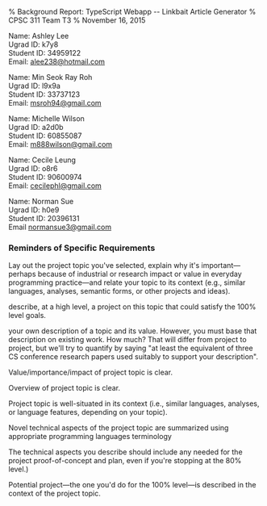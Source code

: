 % Background Report: TypeScript Webapp -- Linkbait Article Generator
% CPSC 311 Team T3
% November 16, 2015

Name:       Ashley Lee  
Ugrad ID:   k7y8  
Student ID: 34959122  
Email:      alee238@hotmail.com  

Name:       Min Seok Ray Roh  
Ugrad ID:   l9x9a  
Student ID: 33737123  
Email:      msroh94@gmail.com  

Name:       Michelle Wilson   
Ugrad ID:   a2d0b   
Student ID: 60855087  
Email:      m888wilson@gmail.com  

Name:       Cecile Leung  
Ugrad ID:   o8r6  
Student ID: 90600974  
Email:      cecilephl@gmail.com  

Name:       Norman Sue  
Ugrad ID:   h0e9  
Student ID: 20396131  
Email       normansue3@gmail.com  









### Reminders of Specific Requirements

Lay out the project topic you've selected, explain why it's important—perhaps because of industrial or research impact or value in everyday programming practice—and relate your topic to its context (e.g., similar languages, analyses, semantic forms, or other projects and ideas). 

describe, at a high level, a project on this topic that could satisfy the 100% level goals.

your own description of a topic and its value. However, you must base that description on existing work. How much? That will differ from project to project, but we'll try to quantify by saying "at least the equivalent of three CS conference research papers used suitably to support your description". 

Value/importance/impact of project topic is clear.

Overview of project topic is clear.

Project topic is well-situated in its context (i.e., similar languages, analyses, or language features, depending on your topic).

Novel technical aspects of the project topic are summarized using appropriate programming languages terminology

The technical aspects you describe should include any needed for the project proof-of-concept and plan, even if you're stopping at the 80% level.)

Potential project—the one you'd do for the 100% level—is described in the context of the project topic. 
